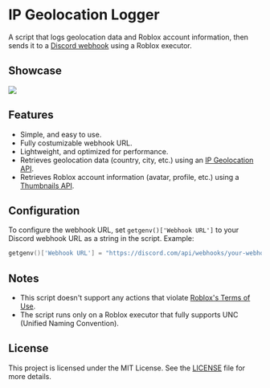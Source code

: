 # IP Geolocation Logger

A script that logs geolocation data and Roblox account information, then sends it to a [Discord webhook](https://support.discord.com/hc/en-us/articles/228383668-Intro-to-Webhooks) using a Roblox executor.

## Showcase

![](https://i.ibb.co.com/bgQgW6Tv/IP-Geolocation-Logger-Showcase.jpg)

## Features

- Simple, and easy to use.
- Fully costumizable webhook URL.
- Lightweight, and optimized for performance.
- Retrieves geolocation data (country, city, etc.) using an [IP Geolocation API](https://ipapi.co/).
- Retrieves Roblox account information (avatar, profile, etc.) using a [Thumbnails API](https://create.roblox.com/docs/cloud/legacy/thumbnails/v1#/).

## Configuration

To configure the webhook URL, set `getgenv()['Webhook URL']` to your Discord webhook URL as a string in the script. Example:

```lua
getgenv()['Webhook URL'] = "https://discord.com/api/webhooks/your-webhook-id/your-webhook-token"
```

## Notes

- This script doesn't support any actions that violate [Roblox's Terms of Use](https://en.help.roblox.com/hc/en-us/articles/115004647846-Roblox-Terms-of-Use).
- The script runs only on a Roblox executor that fully supports UNC (Unified Naming Convention).

## License

This project is licensed under the MIT License. See the [LICENSE](LICENSE) file for more details.
